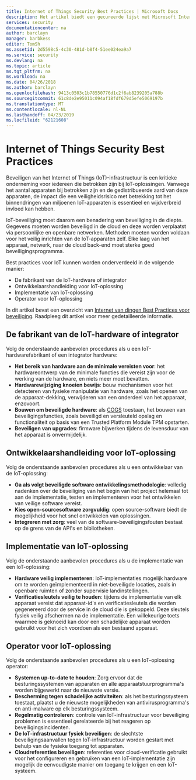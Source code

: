 ```yaml
---
title: Internet of Things Security Best Practices | Microsoft Docs
description: Het artikel biedt een gecureerde lijst met Microsoft Internet of Things Security Best Practices en algemene aanbevelingen.
services: security
documentationcenter: na
author: barclayn
manager: barbkess
editor: TomSh
ms.assetid: 2d5598c5-4c30-481d-b8f4-51ee024ea9a7
ms.service: security
ms.devlang: na
ms.topic: article
ms.tgt_pltfrm: na
ms.workload: na
ms.date: 04/26/2018
ms.author: barclayn
ms.openlocfilehash: 9413c0503c1b78550776d1c2f6ab8239205a788b
ms.sourcegitcommit: 61c8de2e95011c094af18fdf679d5efe5069197b
ms.translationtype: MT
ms.contentlocale: nl-NL
ms.lasthandoff: 04/23/2019
ms.locfileid: "62121608"
---
```

# <a name="internet-of-things-security-best-practices"></a>Internet of Things Security Best Practices

Beveiligen van het Internet of Things (IoT)-infrastructuur is een kritieke onderneming voor iedereen die betrokken zijn bij IoT-oplossingen. Vanwege het aantal apparaten bij betrokken zijn en de gedistribueerde aard van deze apparaten, de impact die een veiligheidsrisico met betrekking tot het binnendringen van miljoenen IoT-apparaten is essentieel en wijdverbreid invloed kan hebben.

IoT-beveiliging moet daarom een benadering van beveiliging in de diepte. Gegevens moeten worden beveiligd in de cloud en deze worden verplaatst via persoonlijke en openbare netwerken. Methoden moeten worden voldaan voor het veilig inrichten van de IoT-apparaten zelf. Elke laag van het apparaat, netwerk, naar de cloud back-end moet sterke goed beveiligingsprogramma.

Best practices voor IoT kunnen worden onderverdeeld in de volgende manier:

* De fabrikant van de IoT-hardware of integrator
* Ontwikkelaarshandleiding voor IoT-oplossing
* Implementatie van IoT-oplossing
* Operator voor IoT-oplossing

In dit artikel bevat een overzicht van [Internet van dingen Best Practices voor beveiliging](../iot-suite/iot-security-best-practices.md). Raadpleeg dit artikel voor meer gedetailleerde informatie.

## <a name="iot-hardware-manufacturer-or-integrator"></a>De fabrikant van de IoT-hardware of integrator

Volg de onderstaande aanbevolen procedures als u een IoT-hardwarefabrikant of een integrator hardware:

* **Het bereik van hardware aan de minimale vereisten voor**: het hardwareontwerp van de minimale functies die vereist zijn voor de werking van de hardware, en niets meer moet bevatten. 
* **Hardwarewijziging knoeien bewijs**: bouw mechanismen voor het detecteren van fysieke manipulatie van hardware, zoals het openen van de apparaat-dekking, verwijderen van een onderdeel van het apparaat, enzovoort. 
* **Bouwen om beveiligde hardware**: als [COGS](https://en.wikipedia.org/wiki/Cost_of_goods_sold) toestaan, het bouwen van beveiligingsfuncties, zoals beveiligd en versleuteld opslag en functionaliteit op basis van een Trusted Platform Module TPM opstarten.
* **Beveiligen van upgrades**: firmware bijwerken tijdens de levensduur van het apparaat is onvermijdelijk.

## <a name="iot-solution-developer"></a>Ontwikkelaarshandleiding voor IoT-oplossing

Volg de onderstaande aanbevolen procedures als u een ontwikkelaar van de IoT-oplossing:

* **Ga als volgt beveiligde software ontwikkelingsmethodologie**: volledig nadenken over de beveiliging van het begin van het project helemaal tot aan de implementatie, testen en implementeren voor het ontwikkelen van veilige software vereist.
* **Kies open-sourcesoftware zorgvuldig**: open source-software biedt de mogelijkheid voor het snel ontwikkelen van oplossingen.
* **Integreren met zorg**: veel van de software-beveiligingsfouten bestaat op de grens van de API's en bibliotheken. 

## <a name="iot-solution-deployer"></a>Implementatie van IoT-oplossing

Volg de onderstaande aanbevolen procedures als u de implementatie van een IoT-oplossing:

* **Hardware veilig implementeren**: IoT-implementaties mogelijk hardware om te worden geïmplementeerd in niet-beveiligde locaties, zoals in openbare ruimten of zonder supervisie landinstellingen.
* **Verificatiesleutels veilig te houden**: tijdens de implementatie van elk apparaat vereist dat apparaat-id's en verificatiesleutels die worden gegenereerd door de service in de cloud die is gekoppeld. Deze sleutels fysiek veilig afschermen na de implementatie. Een willekeurige toets waarmee is geknoeid kan door een schadelijke apparaat worden gebruikt voor het zich voordoen als een bestaand apparaat.

## <a name="iot-solution-operator"></a>Operator voor IoT-oplossing

Volg de onderstaande aanbevolen procedures als u een IoT-oplossing operator:

* **Systemen up-to-date te houden**: Zorg ervoor dat de besturingssystemen van apparaten en alle apparaatstuurprogramma's worden bijgewerkt naar de nieuwste versie. 
* **Bescherming tegen schadelijke activiteiten**: als het besturingssysteem toestaat, plaatst u de nieuwste mogelijkheden van antivirusprogramma's en anti-malware op elk besturingssysteem. 
* **Regelmatig controleren**: controle van IoT-infrastructuur voor beveiliging problemen is essentieel gerelateerde bij het reageren op beveiligingsincidenten.
* **De IoT-infrastructuur fysiek beveiligen**: de slechtste beveiligingsaanvallen tegen IoT-infrastructuur worden gestart met behulp van de fysieke toegang tot apparaten.
* **Cloudreferenties beveiligen**: referenties voor cloud-verificatie gebruikt voor het configureren en gebruiken van een IoT-implementatie zijn mogelijk de eenvoudigste manier om toegang te krijgen en een IoT-systeem. 

